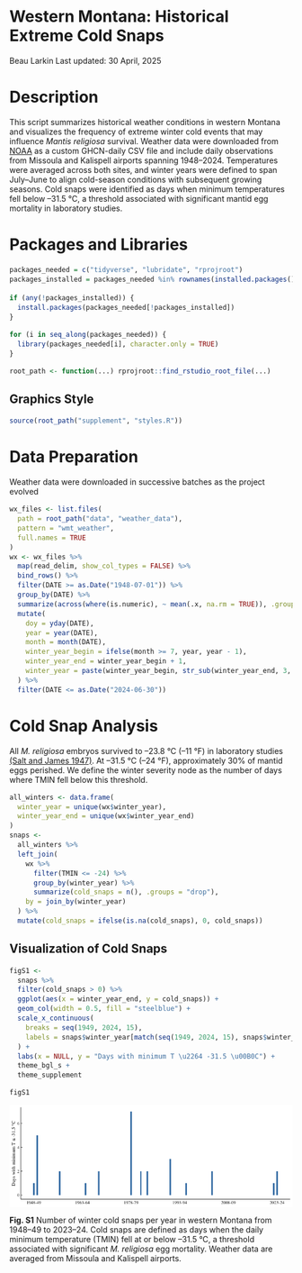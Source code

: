 Western Montana: Historical Extreme Cold Snaps
================
Beau Larkin
Last updated: 30 April, 2025

# Description

This script summarizes historical weather conditions in western Montana
and visualizes the frequency of extreme winter cold events that may
influence *Mantis religiosa* survival. Weather data were downloaded from
[NOAA](https://www.ncdc.noaa.gov/cdo-web/search) as a custom GHCN-daily
CSV file and include daily observations from Missoula and Kalispell
airports spanning 1948–2024. Temperatures were averaged across both
sites, and winter years were defined to span July–June to align
cold-season conditions with subsequent growing seasons. Cold snaps were
identified as days when minimum temperatures fell below –31.5 °C, a
threshold associated with significant mantid egg mortality in laboratory
studies.

# Packages and Libraries

``` r
packages_needed = c("tidyverse", "lubridate", "rprojroot")
packages_installed = packages_needed %in% rownames(installed.packages())

if (any(!packages_installed)) {
  install.packages(packages_needed[!packages_installed])
}
```

``` r
for (i in seq_along(packages_needed)) {
  library(packages_needed[i], character.only = TRUE)
}
```

``` r
root_path <- function(...) rprojroot::find_rstudio_root_file(...)
```

## Graphics Style

``` r
source(root_path("supplement", "styles.R"))
```

# Data Preparation

Weather data were downloaded in successive batches as the project
evolved

``` r
wx_files <- list.files(
  path = root_path("data", "weather_data"),
  pattern = "wmt_weather",
  full.names = TRUE
)
wx <- wx_files %>%
  map(read_delim, show_col_types = FALSE) %>%
  bind_rows() %>%
  filter(DATE >= as.Date("1948-07-01")) %>% 
  group_by(DATE) %>%
  summarize(across(where(is.numeric), ~ mean(.x, na.rm = TRUE)), .groups = "drop") %>%
  mutate(
    doy = yday(DATE),
    year = year(DATE),
    month = month(DATE),
    winter_year_begin = ifelse(month >= 7, year, year - 1),
    winter_year_end = winter_year_begin + 1,
    winter_year = paste(winter_year_begin, str_sub(winter_year_end, 3, 4), sep = "-")
  ) %>%
  filter(DATE <= as.Date("2024-06-30"))
```

# Cold Snap Analysis

All *M. religiosa* embryos survived to –23.8 °C (–11 °F) in laboratory
studies [(Salt and James
1947)](https://scholar.google.com/scholar_lookup?title=Low+temperature+as+a+factor+in+the+mortality+of+eggs+of+Mantis+religiosa+L.&author=R.+W.+Salt&author=H.+G.+James&volume=79&publication_year=1947&pages=33-36).
At –31.5 °C (–24 °F), approximately 30% of mantid eggs perished. We
define the winter severity node as the number of days where TMIN fell
below this threshold.

``` r
all_winters <- data.frame(
  winter_year = unique(wx$winter_year),
  winter_year_end = unique(wx$winter_year_end)
)
snaps <-
  all_winters %>%
  left_join(
    wx %>%
      filter(TMIN <= -24) %>%
      group_by(winter_year) %>%
      summarize(cold_snaps = n(), .groups = "drop"),
    by = join_by(winter_year)
  ) %>%
  mutate(cold_snaps = ifelse(is.na(cold_snaps), 0, cold_snaps))
```

## Visualization of Cold Snaps

``` r
figS1 <- 
  snaps %>%
  filter(cold_snaps > 0) %>%
  ggplot(aes(x = winter_year_end, y = cold_snaps)) +
  geom_col(width = 0.5, fill = "steelblue") +
  scale_x_continuous(
    breaks = seq(1949, 2024, 15),
    labels = snaps$winter_year[match(seq(1949, 2024, 15), snaps$winter_year_end)]
  ) +
  labs(x = NULL, y = "Days with minimum T \u2264 -31.5 \u00B0C") +
  theme_bgl_s +
  theme_supplement
```

``` r
figS1
```

<img src="supplement/wmt_winter_severity_files/figure-gfm/figS1-1.png" style="display: block; margin: auto;" />

**Fig. S1** Number of winter cold snaps per year in western Montana from
1948–49 to 2023–24. Cold snaps are defined as days when the daily
minimum temperature (TMIN) fell at or below –31.5 °C, a threshold
associated with significant *M. religiosa* egg mortality. Weather data
are averaged from Missoula and Kalispell airports.
